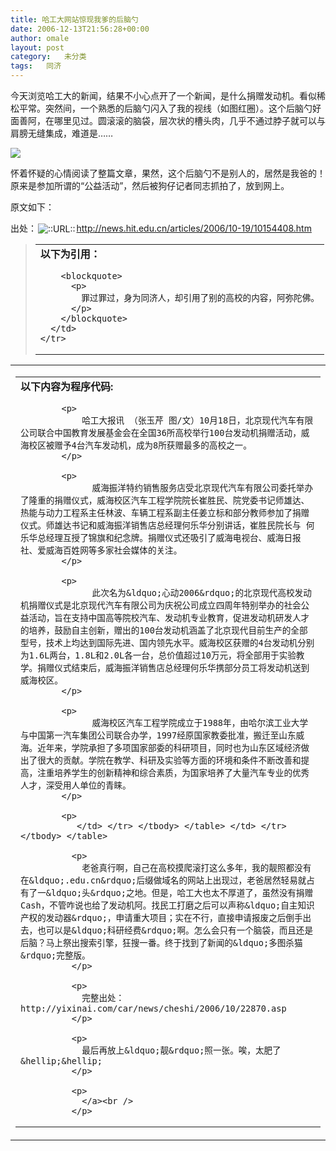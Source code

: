 ```yaml
---
title: 哈工大网站惊现我爹的后脑勺
date: 2006-12-13T21:56:28+00:00
author: omale
layout: post
category:   未分类  
tags:   同济
---
```

今天浏览哈工大的新闻，结果不小心点开了一个新闻，是什么捐赠发动机。看似稀松平常。突然间，一个熟悉的后脑勺闪入了我的视线（如图红圈）。这个后脑勺好面善阿，在哪里见过。圆滚滚的脑袋，层次状的槽头肉，几乎不通过脖子就可以与肩膀无缝集成，难道是&hellip;&hellip;

<a href="http://images.blogcn.com/2006/12/13/11/omale,20061213213216.jpg" target="_blank"><img border="0" onload="if(this.width>screen.width/2)this.width=screen.width/2;" src="http://images.blogcn.com/2006/12/13/11/omale,20061213213216.jpg" /></a>

怀着怀疑的心情阅读了整篇文章，果然，这个后脑勺不是别人的，居然是我爸的！原来是参加所谓的&ldquo;公益活动&rdquo;，然后被狗仔记者同志抓拍了，放到网上。

原文如下：

出处：<img align="absbottom" alt="::URL::" border="0" hspace="2" src="http://style.blogcn.com/blogcnpage/style/images/images/aurl.gif" /><a href="http://news.hit.edu.cn/articles/2006/10-19/10154408.htm<br /><br /><br /><br /><br /><br />" target="_blank">http://news.hit.edu.cn/articles/2006/10-19/10154408.htm</p> 

<p>
  </a>
</p>

<blockquote>
  <table border="0" cellpadding="6" cellspacing="0" class="ubb_quote" width="100%">
    <tr>
      <td>
        <b>以下为引用：</b></p> 
        
        <blockquote>
          <p>
            罪过罪过，身为同济人，却引用了别的高校的内容，阿弥陀佛。
          </p>
        </blockquote>
      </td>
    </tr>
  </table>
</blockquote>

<p>
   
</p>

<table border="0" cellpadding="0" cellspacing="0" width="100%">
  <tr>
    <td>
      <table align="right" border="0" cellpadding="6" cellspacing="0" class="ubb_code" width="95%">
        <tr>
          <td>
            <b>以下内容为程序代码:</b></p> 
            
            <p>
                哈工大报讯 （张玉芹 图/文）10月18日，北京现代汽车有限公司联合中国教育发展基金会在全国36所高校举行100台发动机捐赠活动，威海校区被赠予4台汽车发动机，成为8所获赠最多的高校之一。 
            </p>
            
            <p>
                  威海振洋特约销售服务店受北京现代汽车有限公司委托举办了隆重的捐赠仪式，威海校区汽车工程学院院长崔胜民、院党委书记师雄达、热能与动力工程系主任林波、车辆工程系副主任姜立标和部分教师参加了捐赠仪式。师雄达书记和威海振洋销售店总经理何乐华分别讲话，崔胜民院长与 何乐华总经理互授了锦旗和纪念牌。捐赠仪式还吸引了威海电视台、威海日报社、爱威海百姓网等多家社会媒体的关注。 
            </p>
            
            <p>
                  此次名为&ldquo;心动2006&rdquo;的北京现代高校发动机捐赠仪式是北京现代汽车有限公司为庆祝公司成立四周年特别举办的社会公益活动，旨在支持中国高等院校汽车、发动机专业教育，促进发动机研发人才的培养，鼓励自主创新，赠出的100台发动机涵盖了北京现代目前生产的全部型号，技术上均达到国际先进、国内领先水平。威海校区获赠的4台发动机分别为1.6L两台，1.8L和2.0L各一台，总价值超过10万元，将全部用于实验教学。捐赠仪式结束后，威海振洋销售店总经理何乐华携部分员工将发动机送到威海校区。  
            </p>
            
            <p>
                  威海校区汽车工程学院成立于1988年，由哈尔滨工业大学与中国第一汽车集团公司联合办学，1997经原国家教委批准，搬迁至山东威海。近年来，学院承担了多项国家部委的科研项目，同时也为山东区域经济做出了很大的贡献。学院在教学、科研及实验等方面的环境和条件不断改善和提高，注重培养学生的创新精神和综合素质，为国家培养了大量汽车专业的优秀人才，深受用人单位的青睐。 
            </p>
            
            <p>
               </td> </tr> </tbody> </table> </td> </tr> </tbody> </table> 
              
              <p>
                老爸真行啊，自己在高校摸爬滚打这么多年，我的靓照都没有在&ldquo;.edu.cn&rdquo;后缀做域名的网站上出现过，老爸居然轻易就占有了一&ldquo;头&rdquo;之地。但是，哈工大也太不厚道了，虽然没有捐赠Cash，不管咋说也给了发动机阿。找民工打磨之后可以声称&ldquo;自主知识产权的发动器&rdquo;，申请重大项目；实在不行，直接申请报废之后倒手出去，也可以是&ldquo;科研经费&rdquo;啊。怎么会只有一个脑袋，而且还是后脑？马上祭出搜索引擎，狂搜一番。终于找到了新闻的&ldquo;多图杀猫&rdquo;完整版。
              </p>
              
              <p>
                完整出处：http://yixinai.com/car/news/cheshi/2006/10/22870.asp
              </p>
              
              <p>
                最后再放上&ldquo;靓&rdquo;照一张。唉，太肥了&hellip;&hellip;
              </p>
              
              <p>
                </a><br />  
              </p>